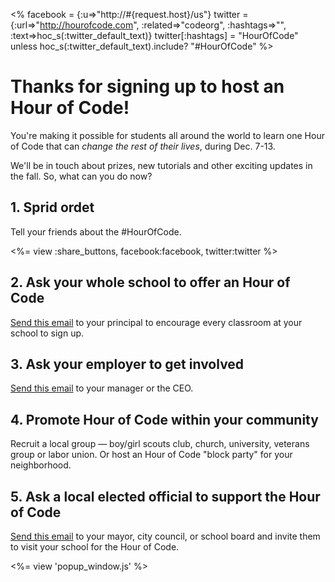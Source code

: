 <% facebook = {:u=>"http://#{request.host}/us"}
                      twitter = {:url=>"http://hourofcode.com", :related=>"codeorg", :hashtags=>"", :text=>hoc_s(:twitter_default_text)}
                      twitter[:hashtags] = "HourOfCode" unless hoc_s(:twitter_default_text).include? "#HourOfCode" %>



# Thanks for signing up to host an Hour of Code!

You're making it possible for students all around the world to learn one Hour of Code that can *change the rest of their lives*, during Dec. 7-13.

We'll be in touch about prizes, new tutorials and other exciting updates in the fall. So, what can you do now?

## 1. Sprid ordet

Tell your friends about the #HourOfCode.

<%= view :share_buttons, facebook:facebook, twitter:twitter %>

## 2. Ask your whole school to offer an Hour of Code

[Send this email](<%= hoc_uri('/resources#email') %>) to your principal to encourage every classroom at your school to sign up.

## 3. Ask your employer to get involved

[Send this email](<%= hoc_uri('/resources#email') %>) to your manager or the CEO.

## 4. Promote Hour of Code within your community

Recruit a local group — boy/girl scouts club, church, university, veterans group or labor union. Or host an Hour of Code "block party" for your neighborhood.

## 5. Ask a local elected official to support the Hour of Code

[Send this email](<%= hoc_uri('/resources#politicians') %>) to your mayor, city council, or school board and invite them to visit your school for the Hour of Code.

<%= view 'popup_window.js' %>